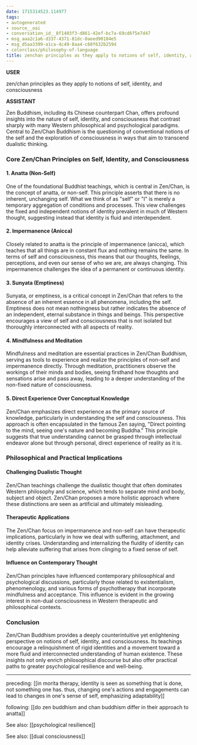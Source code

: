 ```yaml
---
date: 1715314523.114977
tags:
- autogenerated
- source__oai
- conversation_id__8f1403f3-d861-42ef-bc7a-69cd6f5e7d47
- msg_aaa2c1a6-d337-4371-81dc-0aeed90184e5
- msg_d5aa3399-a1ca-4c49-8aa4-c60f632b259d
- colorclass/philosophy-of-language
title: zenchan principles as they apply to notions of self, identity, and consciousness
---
```


**USER**

zen/chan principles as they apply to notions of self, identity, and consciousness


**ASSISTANT**

Zen Buddhism, including its Chinese counterpart Chan, offers profound insights into the nature of self, identity, and consciousness that contrast sharply with many Western philosophical and psychological paradigms. Central to Zen/Chan Buddhism is the questioning of conventional notions of the self and the exploration of consciousness in ways that aim to transcend dualistic thinking.

### Core Zen/Chan Principles on Self, Identity, and Consciousness

#### 1. **Anatta (Non-Self)**
One of the foundational Buddhist teachings, which is central in Zen/Chan, is the concept of anatta, or non-self. This principle asserts that there is no inherent, unchanging self. What we think of as "self" or "I" is merely a temporary aggregation of conditions and processes. This view challenges the fixed and independent notions of identity prevalent in much of Western thought, suggesting instead that identity is fluid and interdependent.

#### 2. **Impermanence (Anicca)**
Closely related to anatta is the principle of impermanence (anicca), which teaches that all things are in constant flux and nothing remains the same. In terms of self and consciousness, this means that our thoughts, feelings, perceptions, and even our sense of who we are, are always changing. This impermanence challenges the idea of a permanent or continuous identity.

#### 3. **Sunyata (Emptiness)**
Sunyata, or emptiness, is a critical concept in Zen/Chan that refers to the absence of an inherent essence in all phenomena, including the self. Emptiness does not mean nothingness but rather indicates the absence of an independent, eternal substance in things and beings. This perspective encourages a view of self and consciousness that is not isolated but thoroughly interconnected with all aspects of reality.

#### 4. **Mindfulness and Meditation**
Mindfulness and meditation are essential practices in Zen/Chan Buddhism, serving as tools to experience and realize the principles of non-self and impermanence directly. Through meditation, practitioners observe the workings of their minds and bodies, seeing firsthand how thoughts and sensations arise and pass away, leading to a deeper understanding of the non-fixed nature of consciousness.

#### 5. **Direct Experience Over Conceptual Knowledge**
Zen/Chan emphasizes direct experience as the primary source of knowledge, particularly in understanding the self and consciousness. This approach is often encapsulated in the famous Zen saying, "Direct pointing to the mind, seeing one's nature and becoming Buddha." This principle suggests that true understanding cannot be grasped through intellectual endeavor alone but through personal, direct experience of reality as it is.

### Philosophical and Practical Implications

#### **Challenging Dualistic Thought**
Zen/Chan teachings challenge the dualistic thought that often dominates Western philosophy and science, which tends to separate mind and body, subject and object. Zen/Chan proposes a more holistic approach where these distinctions are seen as artificial and ultimately misleading.

#### **Therapeutic Applications**
The Zen/Chan focus on impermanence and non-self can have therapeutic implications, particularly in how we deal with suffering, attachment, and identity crises. Understanding and internalizing the fluidity of identity can help alleviate suffering that arises from clinging to a fixed sense of self.

#### **Influence on Contemporary Thought**
Zen/Chan principles have influenced contemporary philosophical and psychological discussions, particularly those related to existentialism, phenomenology, and various forms of psychotherapy that incorporate mindfulness and acceptance. This influence is evident in the growing interest in non-dual consciousness in Western therapeutic and philosophical contexts.

### Conclusion

Zen/Chan Buddhism provides a deeply counterintuitive yet enlightening perspective on notions of self, identity, and consciousness. Its teachings encourage a relinquishment of rigid identities and a movement toward a more fluid and interconnected understanding of human existence. These insights not only enrich philosophical discourse but also offer practical paths to greater psychological resilience and well-being.


---

preceding: [[in morita therapy, identity is seen as something that is done, not something one has. thus, changing one's actions and engagements can lead to changes in one's sense of self, emphasizing adaptability]]  


following: [[do zen buddhism and chan buddhism differ in their approach to anatta]]

See also: [[psychological resilience]]


See also: [[dual consciousness]]